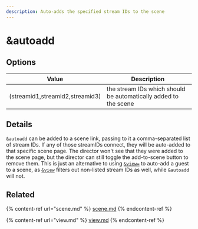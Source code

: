 ```yaml
---
description: Auto-adds the specified stream IDs to the scene
---
```


# \&autoadd

## Options

| Value                           | Description                                                     |
| ------------------------------- | --------------------------------------------------------------- |
| (streamid1,streamid2,streamid3) | the stream IDs which should be automatically added to the scene |

## Details

`&autoadd` can be added to a scene link, passing to it a comma-separated list of stream IDs. If any of those streamIDs connect, they will be auto-added to that specific scene page. The director won't see that they were added to the scene page, but the director can still toggle the add-to-scene button to remove them. This is just an alternative to using [`&view=`](view.md) to auto-add a guest to a scene, as [`&view`](view.md) filters out non-listed stream IDs as well, while `&autoadd` will not.

## Related

{% content-ref url="scene.md" %}
[scene.md](scene.md)
{% endcontent-ref %}

{% content-ref url="view.md" %}
[view.md](view.md)
{% endcontent-ref %}
